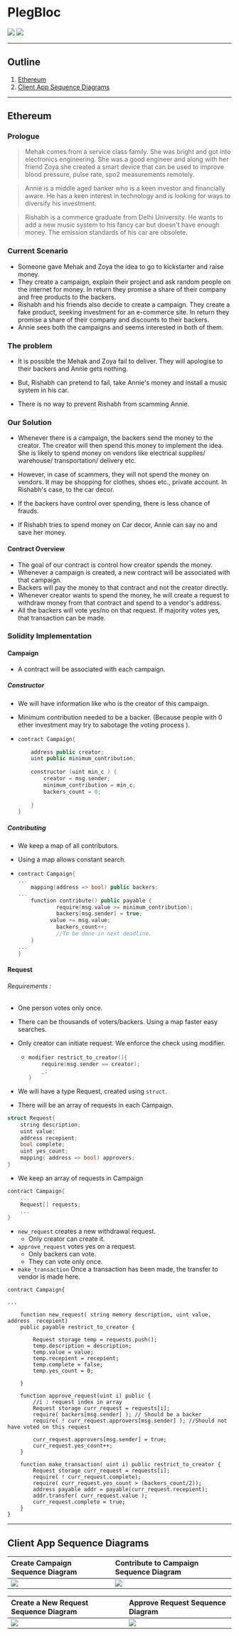 # PlegBloc
![](https://img.shields.io/gitter/room/AbhinavS99/PlegBloc) ![](https://img.shields.io/github/stars/AbhinavS99/PlegBloc?style=social)

---

## Outline
1. [Ethereum](#ethereum)
2. [Client App Sequence Diagrams](#client-app-sequence-diagrams)

---

## Ethereum
### Prologue 

> Mehak comes from a service class family. She was bright and got into electronics engineering. She was a good engineer and along with her friend Zoya she created a smart device that can be used to improve blood pressure, pulse rate, spo2 measurements remotely. 

>Annie is a middle aged banker who is a keen investor and financially aware. He has a keen interest in technology and is looking for ways to diversify his investment. 

> Rishabh is a commerce graduate from Delhi University. He wants to add a new music system to his fancy car but doesn't have enough money. The emission standards of his car are obsolete. 



### Current Scenario

* Someone gave Mehak and Zoya the idea to go to kickstarter and raise money. 
* They create a campaign, explain their project and ask random people on the internet for money. In return they promise a share of their company and free products to the backers.
* Rishabh and his friends also decide to create a campaign. They create a fake product, seeking investment for an e-commerce site. In return they promise a share of their company and discounts to their backers.
* Annie sees both the campaigns and seems interested in both of them.



### The problem

* It is possible the Mehak and Zoya fail to deliver. They will apologise to their backers and Annie gets nothing. 
* But, Rishabh can pretend to fail, take Annie's money and install a music system in his car. 

* There is no way to prevent Rishabh from scamming Annie.



### Our Solution

* Whenever there is a campaign, the backers send the money to the creator. The creator will then spend this money to implement the idea. She is likely to spend money on vendors like electrical supplies/ warehouse/ transportation/ delivery etc. 

* However, in case of scammers, they will not spend the money on vendors. It may be shopping for clothes, shoes etc., private account. In Rishabh's case, to the car decor.

* If the backers have control over spending, there is less chance of frauds.

* If Rishabh tries to spend money on Car decor, Annie can say no and save her money.



#### Contract Overview

* The goal of our contract is control how creator spends the money.
* Whenever a campaign is created, a new contract will be associated with that campaign. 
* Backers will pay the money to that contract and not the creator directly.
* Whenever creator wants to spend the money, he will create a request to withdraw money from that contract and spend to a vendor's address.
* All the backers will vote yes/no on that request. If majority votes yes, that transaction can be made.  



### Solidity  Implementation



#### Campaign

* A contract will be associated with each campaign.

##### Constructor

* We will have information like who is the creator of this campaign.

* Minimum contribution needed to be a backer. (Because people with 0 ether investment may try to sabotage the voting process ).

* ```c++
  contract Campaign{
  
      address public creator;
      uint public minimum_contribution;
      
      constructor (uint min_c ) {
          creator = msg.sender;
          minimum_contribution = min_c;
          backers_count = 0;
          
      }
  }
  ```



##### Contributing

* We keep a map of all contributors. 

* Using a map allows constant search.

* ```c++
  contract Campaign{
  ...	
      mapping(address => bool) public backers;
  ...
      function contribute() public payable {
              require(msg.value >= minimum_contribution);
              backers[msg.sender] = true;
      		value += msg.value;
              backers_count++;
              //To be done in next deadline.
      }
  ...
  }
  ```



#### Request

###### Requirements : 

* One person votes only once.
* There can be thousands of voters/backers. Using a map faster easy searches.

* Only creator can initiate request. We enforce the check using modifier. 

  * ```c
    modifier restrict_to_creator(){
        require(msg.sender == creator);
        _;
    }
    ```



* We will have a type Request, created using `struct`.
* There will be an array of requests in each Campaign.

```c++
struct Request{
    string description;
    uint value;
    address recepient;
    bool complete;
    uint yes_count;
    mapping( address => bool) approvers;
}
```



* We keep an array of requests in Campaign

```c++
contract Campaign{
	...
	Request[] requests;
	...
}

```

* `new_request` creates a new withdrawal request. 
  * Only creator can create it.
* `approve_request` votes yes on a request. 
  * Only backers can vote. 
  * They can vote only once.
* `make_transaction` Once a transaction has been made, the transfer to vendor is made here.

```
contract Campaign{
    
...
    
    function new_request( string memory description, uint value, address  recepient) 
    public payable restrict_to_creator {
        
        Request storage temp = requests.push();
        temp.description = description;
        temp.value = value;
        temp.recepient = recepient;
        temp.complete = false;
        temp.yes_count = 0;
        
    }
    
    function approve_request(uint i) public {
        //i : request index in array
        Request storage curr_request = requests[i];
        require( backers[msg.sender] ); // Should be a backer         
        require( ! curr_request.approvers[msg.sender] ); //Should not have voted on this request 
        
        curr_request.approvers[msg.sender] = true;
        curr_request.yes_count++;
    }
    
    function make_transaction( uint i) public restrict_to_creator {
        Request storage curr_request = requests[i];
        require( ! curr_request.complete);
        require( curr_request.yes_count > (backers_count/2));
        address payable addr = payable(curr_request.recepient);
        addr.transfer( curr_request.value );
        curr_request.complete = true;
    }
}
```

---

## Client App Sequence Diagrams

Create Campaign Sequence Diagram| Contribute to Campaign Sequence Diagram|
:-----------|:--------------|
![](https://github.com/AbhinavS99/PlegBloc/blob/main/images/fig1.png)|![](https://github.com/AbhinavS99/PlegBloc/blob/main/images/fig2.png)|

Create a New Request Sequence Diagram| Approve Request Sequence Diagram
:---------| :----------|
![](https://github.com/AbhinavS99/PlegBloc/blob/main/images/fig3.png)| ![](https://github.com/AbhinavS99/PlegBloc/blob/main/images/fig2.png)|
